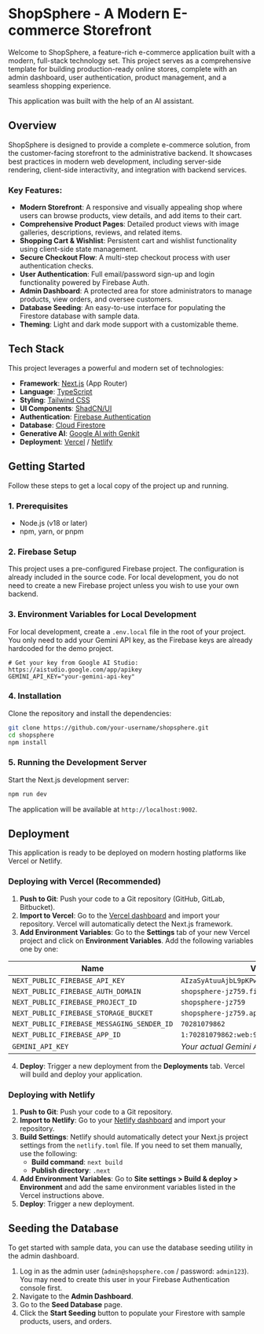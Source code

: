 
# ShopSphere - A Modern E-commerce Storefront

Welcome to ShopSphere, a feature-rich e-commerce application built with a modern, full-stack technology set. This project serves as a comprehensive template for building production-ready online stores, complete with an admin dashboard, user authentication, product management, and a seamless shopping experience.

This application was built with the help of an AI assistant.

## Overview

ShopSphere is designed to provide a complete e-commerce solution, from the customer-facing storefront to the administrative backend. It showcases best practices in modern web development, including server-side rendering, client-side interactivity, and integration with backend services.

### Key Features:

*   **Modern Storefront**: A responsive and visually appealing shop where users can browse products, view details, and add items to their cart.
*   **Comprehensive Product Pages**: Detailed product views with image galleries, descriptions, reviews, and related items.
*   **Shopping Cart & Wishlist**: Persistent cart and wishlist functionality using client-side state management.
*   **Secure Checkout Flow**: A multi-step checkout process with user authentication checks.
*   **User Authentication**: Full email/password sign-up and login functionality powered by Firebase Auth.
*   **Admin Dashboard**: A protected area for store administrators to manage products, view orders, and oversee customers.
*   **Database Seeding**: An easy-to-use interface for populating the Firestore database with sample data.
*   **Theming**: Light and dark mode support with a customizable theme.

## Tech Stack

This project leverages a powerful and modern set of technologies:

*   **Framework**: [Next.js](https://nextjs.org/) (App Router)
*   **Language**: [TypeScript](https://www.typescriptlang.org/)
*   **Styling**: [Tailwind CSS](https://tailwindcss.com/)
*   **UI Components**: [ShadCN/UI](https://ui.shadcn.com/)
*   **Authentication**: [Firebase Authentication](https://firebase.google.com/docs/auth)
*   **Database**: [Cloud Firestore](https://firebase.google.com/docs/firestore)
*   **Generative AI**: [Google AI with Genkit](https://firebase.google.com/docs/genkit)
*   **Deployment**: [Vercel](https://vercel.com/) / [Netlify](https://www.netlify.com/)

## Getting Started

Follow these steps to get a local copy of the project up and running.

### 1. Prerequisites

*   Node.js (v18 or later)
*   npm, yarn, or pnpm

### 2. Firebase Setup

This project uses a pre-configured Firebase project. The configuration is already included in the source code. For local development, you do not need to create a new Firebase project unless you wish to use your own backend.

### 3. Environment Variables for Local Development

For local development, create a `.env.local` file in the root of your project. You only need to add your Gemini API key, as the Firebase keys are already hardcoded for the demo project.

```
# Get your key from Google AI Studio: https://aistudio.google.com/app/apikey
GEMINI_API_KEY="your-gemini-api-key"
```

### 4. Installation

Clone the repository and install the dependencies:

```bash
git clone https://github.com/your-username/shopsphere.git
cd shopsphere
npm install
```

### 5. Running the Development Server

Start the Next.js development server:

```bash
npm run dev
```

The application will be available at `http://localhost:9002`.

## Deployment

This application is ready to be deployed on modern hosting platforms like Vercel or Netlify.

### Deploying with Vercel (Recommended)

1.  **Push to Git**: Push your code to a Git repository (GitHub, GitLab, Bitbucket).
2.  **Import to Vercel**: Go to the [Vercel dashboard](https://vercel.com/new) and import your repository. Vercel will automatically detect the Next.js framework.
3.  **Add Environment Variables**: Go to the **Settings** tab of your new Vercel project and click on **Environment Variables**. Add the following variables one by one:

| Name                                  | Value                                        |
| ------------------------------------- | -------------------------------------------- |
| `NEXT_PUBLIC_FIREBASE_API_KEY`        | `AIzaSyAtuuAjbL9pKPw45XK8vWBPtRGqgg_PBwM`    |
| `NEXT_PUBLIC_FIREBASE_AUTH_DOMAIN`    | `shopsphere-jz759.firebaseapp.com`           |
| `NEXT_PUBLIC_FIREBASE_PROJECT_ID`     | `shopsphere-jz759`                           |
| `NEXT_PUBLIC_FIREBASE_STORAGE_BUCKET` | `shopsphere-jz759.appspot.com`               |
| `NEXT_PUBLIC_FIREBASE_MESSAGING_SENDER_ID` | `70281079862`                               |
| `NEXT_PUBLIC_FIREBASE_APP_ID`         | `1:70281079862:web:930139378f04cc30033c97`  |
| `GEMINI_API_KEY`                      | *Your actual Gemini API key*                 |

4.  **Deploy**: Trigger a new deployment from the **Deployments** tab. Vercel will build and deploy your application.

### Deploying with Netlify

1.  **Push to Git**: Push your code to a Git repository.
2.  **Import to Netlify**: Go to your [Netlify dashboard](https://app.netlify.com/start) and import your repository.
3.  **Build Settings**: Netlify should automatically detect your Next.js project settings from the `netlify.toml` file. If you need to set them manually, use the following:
    *   **Build command**: `next build`
    *   **Publish directory**: `.next`
4.  **Add Environment Variables**: Go to **Site settings > Build & deploy > Environment** and add the same environment variables listed in the Vercel instructions above.
5.  **Deploy**: Trigger a new deployment.

## Seeding the Database

To get started with sample data, you can use the database seeding utility in the admin dashboard.

1.  Log in as the admin user (`admin@shopsphere.com` / password: `admin123`). You may need to create this user in your Firebase Authentication console first.
2.  Navigate to the **Admin Dashboard**.
3.  Go to the **Seed Database** page.
4.  Click the **Start Seeding** button to populate your Firestore with sample products, users, and orders.
